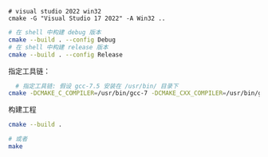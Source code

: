 

```Shell
# visual studio 2022 win32
cmake -G "Visual Studio 17 2022" -A Win32 ..
```

```bash
# 在 shell 中构建 debug 版本
cmake --build . --config Debug
# 在 shell 中构建 release 版本
cmake --build . --config Release
```
  

指定工具链：
```bash
  # 指定工具链: 假设 gcc-7.5 安装在 /usr/bin/ 目录下
cmake -DCMAKE_C_COMPILER=/usr/bin/gcc-7 -DCMAKE_CXX_COMPILER=/usr/bin/g++-7 -DTOOL_CHAIN=gcc-7.5 ..
```

构建工程
```bash
cmake --build .

# 或者
make
```
